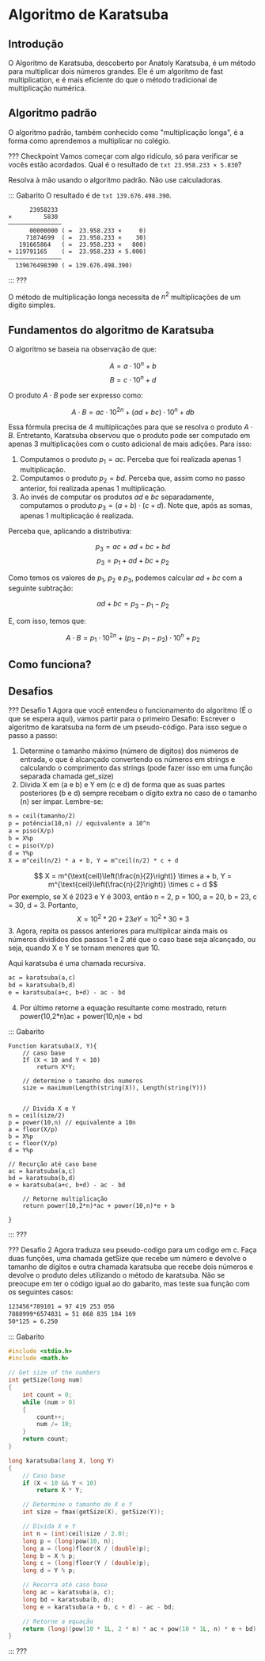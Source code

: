 # Algoritmo de Karatsuba

## Introdução

O Algoritmo de Karatsuba, descoberto por Anatoly Karatsuba, é um método para multiplicar dois números grandes. Ele é um algoritmo de fast multiplication, e é mais eficiente do que o método tradicional de multiplicação numérica.

## Algoritmo padrão

O algoritmo padrão, também conhecido como "multiplicação longa", é a forma como aprendemos a multiplicar no colégio.

??? Checkpoint
Vamos começar com algo ridículo, só para verificar se vocês estão acordados. Qual é o resultado de `txt 23.958.233 × 5.830`?

Resolva à mão usando o algoritmo padrão. Não use calculadoras.

::: Gabarito
O resultado é de `txt 139.676.498.390`.

```
      23958233
×         5830
———————————————
      00000000 ( =  23.958.233 ×     0)
     71874699  ( =  23.958.233 ×    30)
   191665864   ( =  23.958.233 ×   800)
+ 119791165    ( =  23.958.233 × 5.000)
———————————————
  139676498390 ( = 139.676.498.390)
```

:::
???

O método de multiplicação longa necessita de $n^2$ multiplicações de um dígito simples.

## Fundamentos do algoritmo de Karatsuba

O algoritmo se baseia na observação de que:

$$A = a \cdot 10^n + b$$
$$B = c \cdot 10^n + d$$

O produto $A \cdot B$ pode ser expresso como:

$$A \cdot B = ac \cdot 10^{2n} + (ad + bc) \cdot 10^n + db$$

Essa fórmula precisa de 4 multiplicações para que se resolva o produto $A \cdot B$. Entretanto, Karatsuba observou que o produto pode ser computado em apenas 3 multiplicações com o custo adicional de mais adições. Para isso:

1. Computamos o produto $p_1 = ac$. Perceba que foi realizada apenas 1 multiplicação.
2. Computamos o produto $p_2 = bd$. Perceba que, assim como no passo anterior, foi realizada apenas 1 multiplicação.
3. Ao invés de computar os produtos $ad$ e $bc$ separadamente, computamos o produto $p_3 = (a + b) \cdot (c + d)$. Note que, após as somas, apenas 1 multiplicação é realizada.

Perceba que, aplicando a distributiva:

$$p_3 = ac + ad + bc + bd$$
$$p_3 = p_1 + ad + bc + p_2$$

Como temos os valores de $p_1$, $p_2$ e $p_3$, podemos calcular $ad + bc$ com a seguinte subtração:

$$ad + bc = p_3 - p_1 - p_2$$

E, com isso, temos que:

$$A \cdot B = p_1 \cdot 10^{2n} + (p_3 - p_1 - p_2) \cdot 10^n + p_2$$

## Como funciona?

## Desafios

??? Desafio 1
Agora que você entendeu o funcionamento do algoritmo (É o que se espera aqui), vamos partir para o primeiro Desafio: Escrever o algoritmo de karatsuba na form de um pseudo-código.  Para isso segue o passo a passo:
1. Determine o tamanho máximo (número de dígitos) dos números de entrada, o que é alcançado convertendo os números em strings e calculando o comprimento das strings (pode fazer isso em uma função separada chamada get_size)
2. Divida X em (a e b) e Y em (c e d) de forma que as suas partes posteriores (b e d) sempre recebam o dígito extra no caso de o tamanho (n) ser ímpar. Lembre-se:

```txt
n = ceil(tamanho/2)
p = potência(10,n) // equivalente a 10^n
a = piso(X/p)
b = X%p
c = piso(Y/p)
d = Y%p
X = m^ceil(n/2) * a + b, Y = m^ceil(n/2) * c + d
```
$$ X = m^{\text{ceil}\left(\frac{n}{2}\right)} \times a + b, Y = m^{\text{ceil}\left(\frac{n}{2}\right)} \times c + d $$
Por exemplo, se X é 2023 e Y é 3003, então n = 2, p = 100, a = 20, b = 23, c = 30, d = 3.
Portanto, 
$$X = 10^2 * 20 + 23 e Y = 10^2 * 30 + 3$$
3. Agora, repita os passos anteriores para multiplicar ainda mais os números divididos dos passos 1 e 2 até que o caso base seja alcançado, ou seja, quando X e Y se tornam menores que 10.

Aqui karatsuba é uma chamada recursiva.
```txt
ac = karatsuba(a,c)
bd = karatsuba(b,d)
e = karatsuba(a+c, b+d) - ac - bd
```

4. Por último retorne a equação resultante como mostrado,
return power(10,2*n)ac + power(10,n)e + bd

::: Gabarito

```
Function karatsuba(X, Y){
	// caso base
	If (X < 10 and Y < 10)
		return X*Y;

	// determine o tamanho dos numeros
	size = maximum(Length(string(X)), Length(string(Y)))


	// Divida X e Y
n = ceil(size/2)
p = power(10,n) // equivalente a 10n
a = floor(X/p)
b = X%p
c = floor(Y/p)
d = Y%p

// Recurção até caso base
ac = karatsuba(a,c)
bd = karatsuba(b,d)
e = karatsuba(a+c, b+d) - ac - bd
	
	// Retorne multiplicação
	return power(10,2*n)*ac + power(10,n)*e + b

}
```

:::
???

??? Desafio 2
Agora traduza seu pseudo-codigo para um codigo em c. Faça duas funções, uma chamada getSize que recebe um número e devolve o tamanho de dígitos e outra chamada karatsuba que recebe dois números e devolve o produto deles utilizando o método de karatsuba.
Não se preocupe em ter o código igual ao do gabarito, mas teste sua função com os seguintes casos:
```txt
123456*789101 = 97 419 253 056
7888999*6574831 = 51 868 835 184 169
50*125 = 6.250
```

::: Gabarito
```c
#include <stdio.h>
#include <math.h>

// Get size of the numbers
int getSize(long num)
{
    int count = 0;
    while (num > 0)
    {
        count++;
        num /= 10;
    }
    return count;
}

long karatsuba(long X, long Y)
{
    // Caso base
    if (X < 10 && Y < 10)
        return X * Y;

    // Determine o tamanho de X e Y
    int size = fmax(getSize(X), getSize(Y));

    // Divida X e Y
    int n = (int)ceil(size / 2.0);
    long p = (long)pow(10, n);
    long a = (long)floor(X / (double)p);
    long b = X % p;
    long c = (long)floor(Y / (double)p);
    long d = Y % p;

    // Recorra até caso base
    long ac = karatsuba(a, c);
    long bd = karatsuba(b, d);
    long e = karatsuba(a + b, c + d) - ac - bd;

    // Retorne a equação
    return (long)(pow(10 * 1L, 2 * n) * ac + pow(10 * 1L, n) * e + bd);
}
```

:::
???

